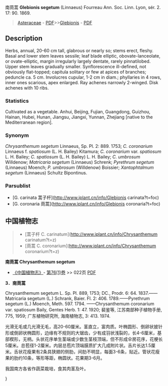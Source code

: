 南茼蒿 **Glebionis segetum** (Linnaeus) Fourreau Ann. Soc. Linn. Lyon, sér. 2. 17: 90. 1869.

> [Asteraceae](http://www.iplant.cn/info/Asteraceae?t=foc) - [PDF](http://www.iplant.cn/foc/pdf/Asteraceae.pdf)>>[Glebionis](http://www.iplant.cn/info/Glebionis?t=foc) - [PDF](http://www.iplant.cn/foc/pdf/Glebionis.pdf)

## Description

Herbs, annual, 20-60 cm tall, glabrous or nearly so; stems erect, fleshy. Basal and lower stem leaves sessile; leaf blade elliptic, obovate-lanceolate, or ovate-elliptic, margin irregularly largely dentate, rarely pinnatilobed. Upper stem leaves gradually smaller. Synflorescence ill-defined, not obviously flat-topped; capitula solitary or few at apices of branches; peduncle ca. 5 cm. Involucres cupular, 1-2 cm in diam.; phyllaries in 4 rows, inner ones scarious, apex enlarged. Ray achenes narrowly 2-winged. Disk achenes with 10 ribs.

### Statistics
Cultivated as a vegetable. Anhui, Beijing, Fujian, Guangdong, Guizhou, Hainan, Hubei, Hunan, Jiangsu, Jiangxi, Yunnan, Zhejiang [native to the Mediterranean region].

### Synonym
*Chrysanthemum segetum* Linnaeus, Sp. Pl. 2: 889. 1753; *C. coronarium* Linnaeus f. *spatiosum* (L. H. Bailey) Kitamura; *C. coronarium* var. *spatiosum* L. H. Bailey; *C. spatiosum* (L. H. Bailey) L. H. Bailey; *C. umbrosum* Willdenow; *Matricaria segetum* (Linnaeus) Schrenk; *Pyrethrum segetum* (Linnaeus) Moench; *P. umbrosum* (Willdenow) Boissier; *Xantophtalmum* *segetum* (Linnaeus) Schultz Bipontinus.

### Parsublist

* [G.  carinata  蒿子杆](http://www.iplant.cn/info/Glebionis carinata?t=foc)
* [G.  coronaria  茼蒿](http://www.iplant.cn/info/Glebionis coronaria?t=foc)

## 中国植物志

> * [蒿子杆  C.  carinatum](http://www.iplant.cn/info/Chrysanthemum carinatum?t=z)
> * [茼蒿  C.  coronarium](http://www.iplant.cn/info/Chrysanthemum coronarium?t=z)

**南茼蒿 Chrysanthemum segetum**

* [《中国植物志》](http://www.iplant.cn/frps)- [第76(1)卷](http://www.iplant.cn/frps/vol/76(1)) >> 022页 [PDF](http://www.iplant.cn/frps/pdf/76(1)/022b.PDF)

**3．南茼蒿**

Chrysanthemum segetum L. Sp. Pl. 889, 1753; DC., Prodr. 6: 64. 1837.——Matricaria segetum (L.) Schrank, Baier. Fl. 2: 406. 1789.——Pyrethrum segetum (L.) Moench, Meth. 597. 1794. ——Chrysanthemum coronarium var. spatiosum Baily, Gentes Herb. 1: 47. 1920; 裴鉴等, 江苏南部种子植物手册, 775, 1959; 广东植物研究所, 海南植物志, 3: 413. 1974.

光滑无毛或几光滑无毛，高20-60厘米。茎直立，富肉质。叶椭圆形、倒卵状披针形或倒卵状椭圆形，边缘有不规则的大锯齿，少有成羽状浅裂的，长4-6厘米，基部楔形，无柄。头状花序单生茎端或少数生茎枝顶端，但不形成伞房花序，花梗长5厘米。总苞径1-2厘米。内层总苞片顶端膜质扩大几成附片状。舌片长达1.5厘米。舌状花瘦果有2条具狭翅的侧肋，间肋不明显，每面3-6条，贴近。管状花瘦果的肋约10条，等形等距，椭圆状。花果期3-6月。

我国南方各省作蔬菜栽培，食其肉茎及叶。

}